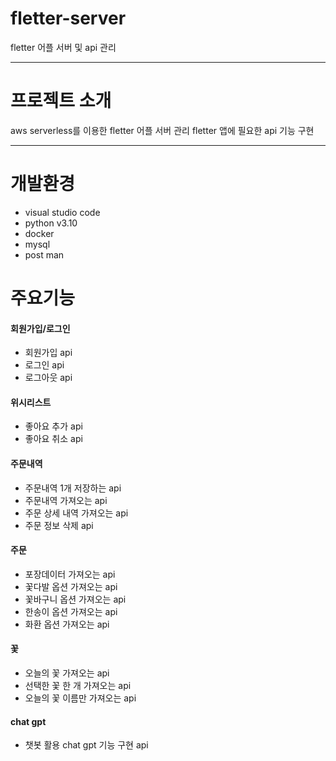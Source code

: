 # fletter-server

fletter 어플 서버 및 api 관리 
- - -
# 프로젝트 소개

aws serverless를 이용한 fletter 어플 서버 관리 
fletter 앱에 필요한 api 기능 구현 

- - -

# 개발환경

+ visual studio code
+ python v3.10
+ docker
+ mysql
+ post man 

# 주요기능

#### 회원가입/로그인 
+ 회원가입 api
+ 로그인 api
+ 로그아웃 api

#### 위시리스트
+ 좋아요 추가 api
+ 좋아요 취소 api

#### 주문내역
+ 주문내역 1개 저장하는 api
+ 주문내역 가져오는 api
+ 주문 상세 내역 가져오는 api
+ 주문 정보 삭제 api


#### 주문
+ 포장데이터 가져오는 api
+ 꽃다발 옵션 가져오는 api
+ 꽃바구니 옵션 가져오는 api
+ 한송이 옵션 가져오는 api
+ 화환 옵션 가져오는 api


#### 꽃 
+ 오늘의 꽃 가져오는 api
+ 선택한 꽃 한 개 가져오는 api
+ 오늘의 꽃 이름만 가져오는 api
#### chat gpt 
+ 챗봇  활용 chat gpt 기능 구현 api

